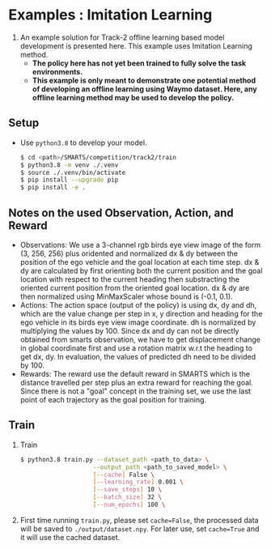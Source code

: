 # Examples : Imitation Learning
1. An example solution for Track-2 offline learning based model development is presented here. This example uses Imitation Learning method.
    + **The policy here has not yet been trained to fully solve the task environments.** 
    + **This example is only meant to demonstrate one potential method of developing an offline learning using Waymo dataset. Here, any offline learning method may be used to develop the policy.**

## Setup
+ Use `python3.8` to develop your model.
    ```bash
    $ cd <path>/SMARTS/competition/track2/train
    $ python3.8 -m venv ./.venv
    $ source ./.venv/bin/activate
    $ pip install --upgrade pip
    $ pip install -e .
    ```

## Notes on the used Observation, Action, and Reward
+ Observations: We use a 3-channel rgb birds eye view image of the form (3, 256, 256) plus oridented and normalized dx & dy between the position of the ego vehicle and the goal location at each time step. dx & dy are calculated by first orienting both the current position and the goal location with respect to the current heading then substracting the oriented current position from the oriented goal location. dx & dy are then normalized using MinMaxScaler whose bound is (-0.1, 0.1).
+ Actions: The action space (output of the policy) is using dx, dy and dh, which are the value change per step in x, y direction and heading for the ego vehicle in its birds eye view image coordinate. dh is normalized by multiplying the values by 100. Since dx and dy can not be directly obtained from smarts observation, we have to get displacement change in global coordinate first and use a rotation matrix w.r.t the heading to get dx, dy. In evaluation, the values of predicted dh need to be divided by 100.
+ Rewards: The reward use the default reward in SMARTS which is the distance travelled per step plus an extra reward for reaching the goal. Since there is not a "goal" concept in the training set, we use the last point of each trajectory as the goal position for training. 

## Train
1. Train
    ```bash
    $ python3.8 train.py --dataset_path <path_to_data> \
                        --output_path <path_to_saved_model> \
                        [--cache] False \
                        [--learning_rate] 0.001 \
                        [--save_steps] 10 \
                        [--batch_size] 32 \
                        [--num_epochs] 100 \
    ```
1. First time running `train.py`, please set `cache=False`, the processed data will be saved to `./output/dataset.npy`. For later use, set `cache=True` and it will use the cached dataset.
